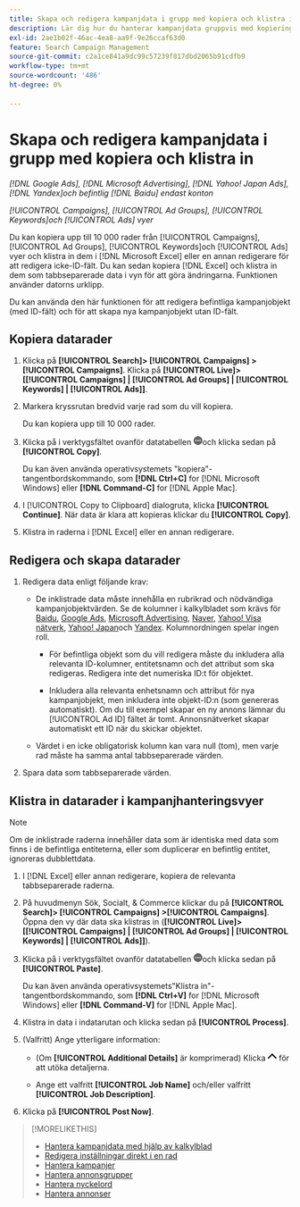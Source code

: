 ```yaml
---
title: Skapa och redigera kampanjdata i grupp med kopiera och klistra in
description: Lär dig hur du hanterar kampanjdata gruppvis med kopierings- och inklistringsfunktionen.
exl-id: 2ae1b02f-46ac-4ea8-aa9f-9e26ccaf63d0
feature: Search Campaign Management
source-git-commit: c2a1ce841a9dc99c57239f817dbd2065b91cdfb9
workflow-type: tm+mt
source-wordcount: '486'
ht-degree: 0%

---
```


# Skapa och redigera kampanjdata i grupp med kopiera och klistra in

*[!DNL Google Ads], [!DNL Microsoft Advertising], [!DNL Yahoo! Japan Ads], [!DNL Yandex]och befintlig [!DNL Baidu] endast konton*

*[!UICONTROL Campaigns], [!UICONTROL Ad Groups], [!UICONTROL Keywords]och [!UICONTROL Ads] vyer*

Du kan kopiera upp till 10 000 rader från [!UICONTROL Campaigns], [!UICONTROL Ad Groups], [!UICONTROL Keywords]och [!UICONTROL Ads] vyer och klistra in dem i [!DNL Microsoft Excel] eller en annan redigerare för att redigera icke-ID-fält. Du kan sedan kopiera [!DNL Excel] och klistra in dem som tabbseparerade data i vyn för att göra ändringarna. Funktionen använder datorns urklipp.

Du kan använda den här funktionen för att redigera befintliga kampanjobjekt (med ID-fält) och för att skapa nya kampanjobjekt utan ID-fält.

## Kopiera datarader

1. Klicka på **[!UICONTROL Search]> [!UICONTROL Campaigns] >[!UICONTROL Campaigns]**. Klicka på **[!UICONTROL Live]> \[[!UICONTROL Campaigns] \| [!UICONTROL Ad Groups] \| [!UICONTROL Keywords] \| [!UICONTROL Ads]\]**.

1. Markera kryssrutan bredvid varje rad som du vill kopiera.

   Du kan kopiera upp till 10 000 rader.

1. Klicka på i verktygsfältet ovanför datatabellen ![Mer](/help/search-social-commerce/assets/more.png "Mer")och klicka sedan på **[!UICONTROL Copy]**.

   Du kan även använda operativsystemets &quot;kopiera&quot;-tangentbordskommando, som **[!DNL Ctrl+C]** for [!DNL Microsoft Windows] eller **[!DNL Command-C]** for [!DNL Apple Mac].

1. I [!UICONTROL Copy to Clipboard] dialogruta, klicka **[!UICONTROL Continue]**. När data är klara att kopieras klickar du **[!UICONTROL Copy]**.

1. Klistra in raderna i [!DNL Excel] eller en annan redigerare.

## Redigera och skapa datarader

1. Redigera data enligt följande krav:

   * De inklistrade data måste innehålla en rubrikrad och nödvändiga kampanjobjektvärden. Se de kolumner i kalkylbladet som krävs för [Baidu](/help/search-social-commerce/campaign-management/bulksheets/bulksheet-data-formats/bulksheet-data-baidu.md), [Google Ads](/help/search-social-commerce/campaign-management/bulksheets/bulksheet-data-formats/bulksheet-data-google.md), [Microsoft Advertising](/help/search-social-commerce/campaign-management/bulksheets/bulksheet-data-formats/bulksheet-data-microsoft.md), [Naver](/help/search-social-commerce/campaign-management/bulksheets/bulksheet-data-formats/bulksheet-data-naver.md), [Yahoo! Visa nätverk](/help/search-social-commerce/campaign-management/bulksheets/bulksheet-data-formats/bulksheet-data-yahoo-display-network.md), [Yahoo! Japan](/help/search-social-commerce/campaign-management/bulksheets/bulksheet-data-formats/bulksheet-data-yahoo-japan.md)och [Yandex](/help/search-social-commerce/campaign-management/bulksheets/bulksheet-data-formats/bulksheet-data-yandex.md). Kolumnordningen spelar ingen roll.

      * För befintliga objekt som du vill redigera måste du inkludera alla relevanta ID-kolumner, entitetsnamn och det attribut som ska redigeras. Redigera inte det numeriska ID:t för objektet.

      * Inkludera alla relevanta enhetsnamn och attribut för nya kampanjobjekt, men inkludera inte objekt-ID:n (som genereras automatiskt). Om du till exempel skapar en ny annons lämnar du [!UICONTROL Ad ID] fältet är tomt. Annonsnätverket skapar automatiskt ett ID när du skickar objektet.

   * Värdet i en icke obligatorisk kolumn kan vara null (tom), men varje rad måste ha samma antal tabbseparerade värden.

1. Spara data som tabbseparerade värden.

## Klistra in datarader i kampanjhanteringsvyer

>[!NOTE]
>
>Om de inklistrade raderna innehåller data som är identiska med data som finns i de befintliga entiteterna, eller som duplicerar en befintlig entitet, ignoreras dubblettdata.

1. I [!DNL Excel] eller annan redigerare, kopiera de relevanta tabbseparerade raderna.

1. På huvudmenyn Sök, Socialt, &amp; Commerce klickar du på **[!UICONTROL Search]> [!UICONTROL Campaigns] >[!UICONTROL Campaigns]**. Öppna den vy där data ska klistras in (**[!UICONTROL Live]> \[[!UICONTROL Campaigns] \| [!UICONTROL Ad Groups] \| [!UICONTROL Keywords] \| [!UICONTROL Ads]\]**).

1. Klicka på i verktygsfältet ovanför datatabellen ![Mer](/help/search-social-commerce/assets/more.png "Mer")och klicka sedan på **[!UICONTROL Paste]**.

   Du kan även använda operativsystemets&quot;Klistra in&quot;-tangentbordskommando, som **[!DNL Ctrl+V]** for [!DNL Microsoft Windows] eller **[!DNL Command-V]** for [!DNL Apple Mac].

1. Klistra in data i indatarutan och klicka sedan på **[!UICONTROL Process]**.

1. (Valfritt) Ange ytterligare information:

   * (Om **[!UICONTROL Additional Details]** är komprimerad) Klicka ![Öppna](/help/search-social-commerce/assets/chevron-up.png "Öppna") för att utöka detaljerna.

   * Ange ett valfritt **[!UICONTROL Job Name]** och/eller valfritt **[!UICONTROL Job Description]**.

1. Klicka på **[!UICONTROL Post Now]**.


>[!MORELIKETHIS]
>
>* [Hantera kampanjdata med hjälp av kalkylblad](/help/search-social-commerce/campaign-management/bulksheets/bulksheet-about.md)
>* [Redigera inställningar direkt i en rad](/help/search-social-commerce/common-tasks/settings-edit-within-row.md)
>* [Hantera kampanjer](/help/search-social-commerce/campaign-management/campaigns/campaign-manage.md)
>* [Hantera annonsgrupper](/help/search-social-commerce/campaign-management/campaigns/ad-group-manage.md)
>* [Hantera nyckelord](/help/search-social-commerce/campaign-management/campaigns/keyword-manage.md)
>* [Hantera annonser](/help/search-social-commerce/campaign-management/campaigns/ad-manage.md)
